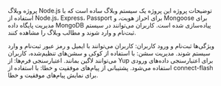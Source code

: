 پروژه وبلاگ Node.js
توضیحات پروژه
این پروژه یک سیستم وبلاگ ساده است که با استفاده از Node.js، Express، Passport برای احراز هویت، و Mongoose برای مدیریت پایگاه داده MongoDB پیاده‌سازی شده است. کاربران می‌توانند در سیستم ثبت‌نام و وارد شوند و مطالب وبلاگ را مشاهده کنند.

ویژگی‌ها
ثبت‌نام و ورود کاربران: کاربران می‌توانند با ایمیل و رمز عبور ثبت‌نام و وارد سیستم شوند.
مدیریت سشن: با استفاده از کوکی و سشن‌های تنظیم‌شده، کاربران می‌توانند لاگین بمانند.
اعتبارسنجی فرم‌ها: از Yup برای اعتبارسنجی داده‌های ورودی استفاده می‌شود.
پشتیبانی از پیام‌های موفقیت و خطا: با استفاده از connect-flash برای نمایش پیام‌های موفقیت و خطا.
